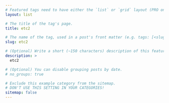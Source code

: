 ```yaml
---
# Featured tags need to have either the `list` or `grid` layout (PRO only).
layout: list

# The title of the tag's page.
title: etc2

# The name of the tag, used in a post's front matter (e.g. tags: [<slug>]).
slug: etc2

# (Optional) Write a short (~150 characters) description of this featured tag.
description: >
  etc2

# (Optional) You can disable grouping posts by date.
# no_groups: true

# Exclude this example category from the sitemap.
# DON'T USE THIS SETTING IN YOUR CATEGORIES!
sitemap: false
---
```

